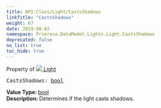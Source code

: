 ```yaml
---
title: API:Class/Light/CastsShadows
linkTitle: "CastsShadows"
weight: 67
date: 2019-08-02
namespace: Primrose.DataModel.Lights.Light.CastsShadows
deprecated: false
no_list: true
toc_hide: true
---
```

Property of <a href="/docs/api-reference/Class/Light"><img src="/icons/silk/lightbulb.png"/>&nbsp;Light</a>
<pre class="method-declaration">
CastsShadows: <a class="type" href="/docs/api-reference/System/Primitives#boolean">bool</a></pre>
<b>Value Type: </b>
<a class="type" href="/docs/api-reference/System/Primitives#boolean">bool</a>
<br/>
<b>Description: </b>
Determines if the light casts shadows.


